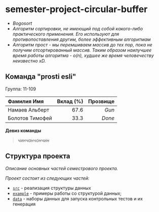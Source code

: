 # semester-project-circular-buffer


- _Bogosort_
- _Алгоритм сортировки, не имеющий под собой какого-либо практического применения. Его используют для противопоставления другим, более эффективным алгоритмам_
- _Алгоритм прост - мы перемшиваем массив до тех пор, пока не получим отсортированный массив. Таким образом наилучшее время работы алгоритма - o(n), худшее же время человечеству неизвестно xD._



## Команда "prosti esli"

Группа: 11-109


| Фамилия Имя   | Вклад (%) | Прозвище              |
| :---          |   ---:    |  ---:                 |
| Намаев Альберт  | 67.6        |  _Gun_             |
| Болотов Тимофей   | 33.3        |  _Done_             |


**Девиз команды**
> _чинчанчончин_
## Структура проекта

_Описание основных частей семестрового проекта._

_Проект состоит из следующих частей:_

- [`src`](src) - реализация структуры данных
- [`example`](example) - примеры работы со структурой данных;
- [`data`](data) - наборы данных для запуска контрольных тестов и их генерация
